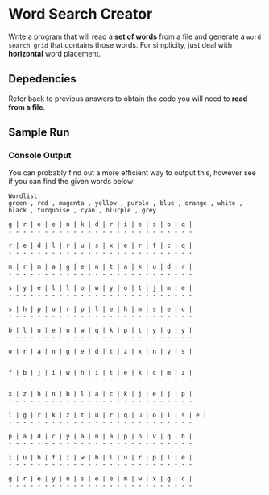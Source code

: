 # Word Search Creator
Write a program that will read a **set of words** from a file and generate a `word search grid` that contains those words. For simplicity, just deal with **horizontal** word placement.

## Depedencies
Refer back to previous answers to obtain the code you will need to **read from a file**.

## Sample Run
### Console Output

You can probably find out a more efficient way to output this, however see if you can find the given words below!
```
Wordlist: 
green , red , magenta , yellow , purple , blue , orange , white , black , turquoise , cyan , blurple , grey 
 
g | r | e | e | n | k | d | r | i | e | s | b | q |  
- - - - - - - - - - - - - - - - - - - - - - - - - -  
 
r | e | d | l | r | u | s | x | e | r | f | c | q |  
- - - - - - - - - - - - - - - - - - - - - - - - - -  
 
m | r | m | a | g | e | n | t | a | k | u | d | r |  
- - - - - - - - - - - - - - - - - - - - - - - - - -  
 
s | y | e | l | l | o | w | y | o | t | j | m | e |  
- - - - - - - - - - - - - - - - - - - - - - - - - -  
 
s | h | p | u | r | p | l | e | h | m | s | e | c |  
- - - - - - - - - - - - - - - - - - - - - - - - - -  
 
b | l | u | e | u | w | q | k | p | t | y | g | y |  
- - - - - - - - - - - - - - - - - - - - - - - - - -  
 
o | r | a | n | g | e | d | t | z | x | n | y | s |  
- - - - - - - - - - - - - - - - - - - - - - - - - -  
 
f | b | j | i | w | h | i | t | e | k | c | m | z |  
- - - - - - - - - - - - - - - - - - - - - - - - - -  
 
x | z | h | n | b | l | a | c | k | j | e | j | p |  
- - - - - - - - - - - - - - - - - - - - - - - - - -  
 
l | g | r | k | z | t | u | r | q | u | o | i | s | e |  
- - - - - - - - - - - - - - - - - - - - - - - - - -  
 
p | a | d | c | y | a | n | a | p | o | v | q | h |  
- - - - - - - - - - - - - - - - - - - - - - - - - -  
 
i | u | b | f | i | w | b | l | u | r | p | l | e |  
- - - - - - - - - - - - - - - - - - - - - - - - - -  
 
g | r | e | y | n | s | e | e | m | w | x | g | c |  
- - - - - - - - - - - - - - - - - - - - - - - - - -  
```
